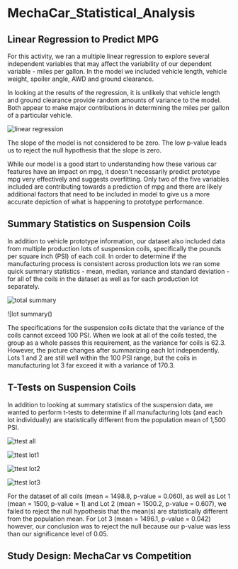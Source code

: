 # MechaCar_Statistical_Analysis

## Linear Regression to Predict MPG

For this activity, we ran a multiple linear regression to explore several independent variables that may affect the variability of our dependent variable - miles per gallon. In the model we included vehicle length, vehicle weight, spoiler angle, AWD and ground clearance. 

In looking at the results of the regression, it is unlikely that vehicle length and ground clearance provide random amounts of variance to the model. Both appear to make major contributions in determining the miles per gallon of a particular vehicle.

![linear regression]()

The slope of the model is not considered to be zero. The low p-value leads us to reject the null hypothesis that the slope is zero.

While our model is a good start to understanding how these various car features have an impact on mpg, it doesn't necessarily predict prototype mpg very effectively and suggests overfitting. Only two of the five variables included are contributing towards a prediction of mpg and there are likely additional factors that need to be included in model to give us a more accurate depiction of what is happening to prototype performance. 

## Summary Statistics on Suspension Coils

In addition to vehicle prototype information, our dataset also included data from multiple production lots of suspension coils, specifically the pounds per square inch (PSI) of each coil. In order to determine if the manufacturing process is consistent across production lots we ran some quick summary statistics - mean, median, variance and standard deviation - for all of the coils in the dataset as well as for each production lot separately.

![total summary]()

![lot summary()

The specifications for the suspension coils dictate that the variance of the coils cannot exceed 100 PSI. When we look at all of the coils tested, the group as a whole passes this requirement, as the variance for coils is 62.3. However, the picture changes after summarizing each lot independently. Lots 1 and 2 are still well within the 100 PSI range, but the coils in manufacturing lot 3 far exceed it with a variance of 170.3.

## T-Tests on Suspension Coils

In addition to looking at summary statistics of the suspension data, we wanted to perform t-tests to determine if all manufacturing lots (and each lot individually) are statistically different from the population mean of 1,500 PSI.

![ttest all]()

![ttest lot1]()

![ttest lot2]()

![ttest lot3]()

For the dataset of all coils (mean = 1498.8, p-value = 0.060), as well as Lot 1 (mean = 1500, p-value = 1) and Lot 2 (mean = 1500.2, p-value = 0.607), we failed to reject the null hypothesis that the mean(s) are statistically different from the population mean. For Lot 3 (mean = 1496.1, p-value = 0.042) however, our conclusion was to reject the null because our p-value was less than our significance level of 0.05.

## Study Design: MechaCar vs  Competition

